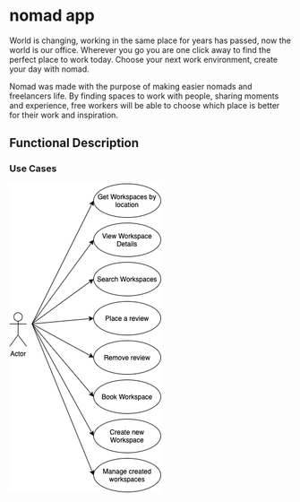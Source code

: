 # nomad app

World is changing, working in the same place for years has passed, now the world is our office. Wherever you go you are one click away to find the perfect place to work today. Choose your next work environment, create your day with nomad.

Nomad was made with the purpose of making easier nomads and freelancers life. By finding spaces to work with people, sharing moments and experience, free workers will be able to choose which place is better for their work and inspiration.

## Functional Description

### Use Cases

![use cases](./use-cases.png)
